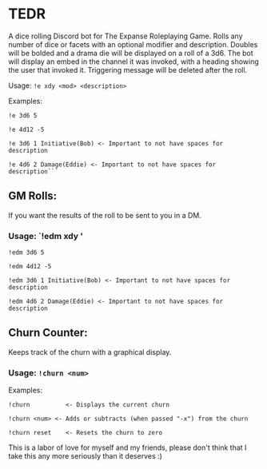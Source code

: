 # TEDR
A dice rolling Discord bot for The Expanse Roleplaying Game. Rolls any number of dice or facets with an optional modifier and description. Doubles will be bolded and a drama die will be displayed on a roll of a 3d6. The bot will display an embed in the channel it was invoked, with a heading showing the user that invoked it. Triggering message will be deleted after the roll.

Usage: `!e xdy <mod> <description>`
  
Examples:
  
```
!e 3d6 5
  
!e 4d12 -5
  
!e 3d6 1 Initiative(Bob) <- Important to not have spaces for description
  
!e 4d6 2 Damage(Eddie) <- Important to not have spaces for description```
```

## GM Rolls:
If you want the results of the roll to be sent to you in a DM.

### Usage: `!edm xdy <mod> <description>'

```
!edm 3d6 5
  
!edm 4d12 -5
  
!edm 3d6 1 Initiative(Bob) <- Important to not have spaces for description
  
!edm 4d6 2 Damage(Eddie) <- Important to not have spaces for description
```

## Churn Counter:
Keeps track of the churn with a graphical display.

### Usage: `!churn <num>`

 Examples:
 
 ```
!churn          <- Displays the current churn
                     
!churn <num> <- Adds or subtracts (when passed "-x") from the churn
                  
!churn reset    <- Resets the churn to zero
```

This is a labor of love for myself and my friends, please don't think that I take this any more seriously than it deserves :)
